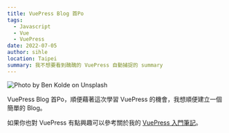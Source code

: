 ```yaml
---
title: VuePress Blog 首Po
tags:
  - Javascript
  - Vue
  - VuePress
date: 2022-07-05
author: sihle
location: Taipei
summary: 我不想要看到醜醜的 VuePress 自動捕捉的 summary
---
```


![Photo by Ben Kolde on Unsplash](https://images.unsplash.com/photo-1512486130939-2c4f79935e4f?ixlib=rb-1.2.1&ixid=MnwxMjA3fDB8MHxwaG90by1wYWdlfHx8fGVufDB8fHx8&auto=format&fit=crop&w=2680&q=80)

VuePress Blog 首Po，順便藉著這次學習 VuePress 的機會，我想順便建立一個簡單的 Blog。

如果你也對 VuePress 有點興趣可以參考關於我的 [VuePress 入門筆記](https://bugbug777.github.io/notebook/frontend/vuepress/vuepress_basic.html#%E7%B0%A1%E4%BB%8B-vuepress)。
